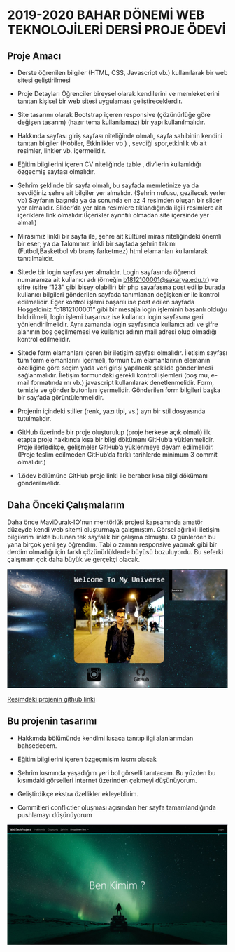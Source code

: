 
# 2019-2020 BAHAR DÖNEMİ WEB TEKNOLOJİLERİ DERSİ PROJE ÖDEVİ


## Proje Amacı
* Derste öğrenilen bilgiler (HTML, CSS, Javascript vb.) kullanılarak bir web sitesi geliştirilmesi

* Proje Detayları
	Öğrenciler bireysel olarak kendilerini ve memleketlerini tanıtan kişisel bir web sitesi uygulaması geliştireceklerdir. 

* Site tasarımı olarak Bootstrap içeren responsive (çözünürlüğe göre değişen tasarım) (hazır tema kullanılamaz)  bir yapı kullanılmalıdır. 

* Hakkında sayfası giriş sayfası niteliğinde olmalı, sayfa sahibinin kendini tanıtan bilgiler (Hobiler, Etkinlikler vb ) , sevdiği spor,etkinlik vb  ait resimler, linkler vb. içermelidir.
* Eğitim bilgilerini içeren CV niteliğinde table , div’lerin kullanıldığı özgeçmiş sayfası olmalıdır.

* Şehrim şeklinde bir sayfa olmalı, bu sayfada memletinize ya da sevdiğiniz şehre ait bilgiler yer almalıdır. (Şehrin nufusu, gezilecek yerler vb)  Sayfanın başında ya da sonunda en az 4 resimden oluşan bir slider yer almalıdır. Slider’da yer alan resimlere tıklandığında ilgili resimlere ait  içeriklere link olmalıdır.(İçerikler ayrıntılı olmadan site içersinde yer almalı)

* Mirasımız linkli bir sayfa ile, şehre ait kültürel miras niteliğindeki önemli bir eser; ya da Takımımız linkli bir sayfada şehrin takımı (Futbol,Basketbol vb branş farketmez) html elamanları kullanılarak tanıtılmalıdır.

* Sitede bir login sayfası yer almalıdır. Login sayfasında  öğrenci numaranıza ait kullanıcı adı (örneğin b1812100001@sakarya.edu.tr) ve  şifre (şifre  “123” gibi bişey olabilir)  bir php sayafasına post edilip burada kullanıcı bilgileri gönderilen sayfada tanımlanan değişkenler ile kontrol edilmelidir. Eğer kontrol işlemi başarılı ise post edilen sayfada  Hoşgeldiniz “b1812100001”  gibi bir mesajla login işleminin başarılı olduğu bildirilmeli, login işlemi başarısız ise kullanıcı login sayfasına geri yönlendirilmelidir. Aynı zamanda login sayfasında kullanıcı adı ve şifre alanının boş geçilmemesi ve kullanıcı adının mail adresi olup olmadığı kontrol edilmelidir.

* Sitede form elamanları içeren bir iletişim sayfası olmalıdır.
	İletişim sayfası tüm form elemanlarını içermeli, formun tüm elamanlarının elemanın özelliğine göre seçim yada veri girişi yapılacak şekilde gönderilmesi sağlanmalıdır.
	İletişim formundaki gerekli kontrol işlemleri (boş mu, e-mail formatında mı vb.) javascript kullanılarak denetlenmelidir. 
	Form, temizle ve gönder butonları içermelidir.
	Gönderilen form bilgileri başka bir sayfada görüntülenmelidir. 

* Projenin içindeki stiller (renk, yazı tipi, vs.) ayrı bir stil dosyasında tutulmalıdır. 

* GitHub üzerinde bir proje oluşturulup (proje herkese açık olmalı) ilk etapta proje hakkında kısa bir bilgi dökümanı GitHub’a yüklenmelidir.  Proje ilerledikçe,  gelişmeler GitHub’a yüklenmeye devam edilmelidir. (Proje teslim edilmeden GitHub’da farklı tarihlerde minimum 3 commit olmalıdır.) 

* 1.ödev bölümüne GitHub proje linki  ile beraber  kısa  bilgi dökümanı  gönderilmelidr. 

## Daha Önceki Çalışmalarım

Daha önce MaviDurak-IO'nun mentörlük projesi kapsamında amatör düzeyde kendi web sitemi oluşturmaya çalışmıştım. Görsel ağırlıklı
iletişim bilgilerim linkte bulunan tek sayfalık bir çalışma olmuştu. O günlerden bu yana birçok yeni şey öğrendim. Tabi o zaman 
responsive yapmak gibi bir derdim olmadığı için farklı çözünürlüklerde büyüsü bozuluyordu. Bu seferki çalışmam çok daha büyük ve gerçekçi
olacak.
 
 ![Website Pic](Project/Pictures/ScreenShot.JPG)
 
 [Resimdeki projenin github linki](https://github.com/DEONSKY/mentor-project-2)
 
  
## Bu projenin tasarımı
 
* Hakkımda bölümünde kendimi kısaca tanıtıp ilgi alanlarımdan bahsedecem.

* Eğitim bilgilerini içeren özgeçmişim kısmı olacak

* Şehrim kısmında yaşadığım yeri bol görselli tanıtacam. Bu yüzden bu kısımdaki görselleri internet üzerinden çekmeyi düşünüyorum.

* Geliştirdikçe ekstra özellikler ekleyeblirim.

* Commitleri conflictler oluşması açısından her sayfa tamamlandığında pushlamayı düşünüyorum

![Yeni Proje Demosu](Project/Pictures/NewProjectDemo.JPG)
